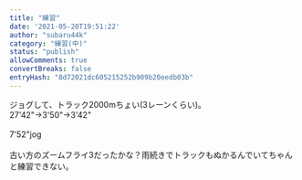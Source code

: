 ```yaml
---
title: "練習"
date: '2021-05-20T19:51:22'
author: "subaru44k"
category: "練習(中)"
status: "publish"
allowComments: true
convertBreaks: false
entryHash: "8d72021dc605215252b909b20eedb03b"
---
```

ジョグして、トラック2000mちょい(3レーンくらい)。<br>
27'42"→3'50"→3'42"<br>
<br>
7'52"jog<br>
<br>
古い方のズームフライ3だったかな？雨続きでトラックもぬかるんでいてちゃんと練習できない。
